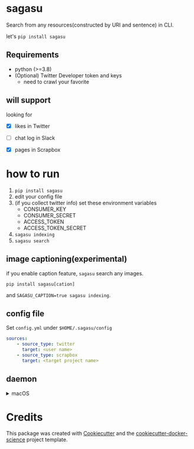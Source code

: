 # sagasu

Search from any resources(constructed by URI and sentence) in CLI.

let's `pip install sagasu`

## Requirements
 - python (>=3.8)
 - (Optional) Twitter Developer token and keys
    - need to crawl your favorite

## will support

looking for
  - [x] likes in Twitter
  - [ ] chat log in Slack
  - [x] pages in Scrapbox



# how to run
 1. `pip install sagasu`
 2. edit your config file
 3. (if you collect twitter info) set these environment variables
    - CONSUMER_KEY
    - CONSUMER_SECRET
    - ACCESS_TOKEN
    - ACCESS_TOKEN_SECRET
 4. `sagasu indexing`
 5. `sagasu search`
 
## image captioning(experimental)
if you enable caption feature, `sagasu` search any images.

`pip install sagasu[cation]`

and `SAGASU_CAPTION=true sagasu indexing`. 
 
 
## config file
Set `config.yml` under `$HOME/.sagasu/config`

```yaml
sources:
    - source_type: twitter
      target: <user name>
    - source_type: scrapbox
      target: <target project name>
```

## daemon

<details>
<summary>macOS</summary>

using launchd, set `example/me.funwarioisii.sagasu.plist` to `~/Library/LaunchAgents/me.funwarioisii.sagasu.plist`

`launchctl load ~/Library/LaunchAgents/me.funwarioisii.sagasu.plist`

</details>


# Credits

This package was created with [Cookiecutter](https://github.com/audreyr/cookiecutter) and the [cookiecutter-docker-science](https://docker-science.github.io/) project template.
